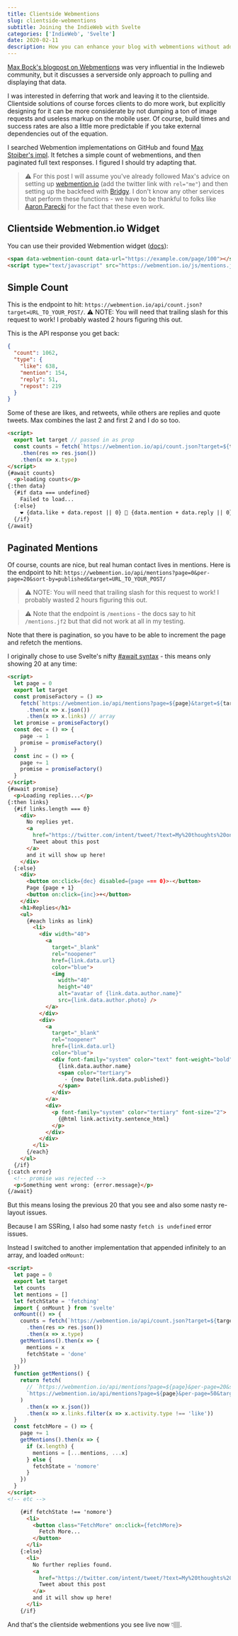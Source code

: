 ```yaml
---
title: Clientside Webmentions
slug: clientside-webmentions
subtitle: Joining the IndieWeb with Svelte
categories: ['IndieWeb', 'Svelte']
date: 2020-02-11
description: How you can enhance your blog with webmentions without adding heavy build times.
---
```


[Max Bock's blogpost on Webmentions](https://mxb.dev/blog/using-webmentions-on-static-sites/) was very influential in the Indieweb community, but it discusses a serverside only approach to pulling and displaying that data.

I was interested in deferring that work and leaving it to the clientside. Clientside solutions of course forces clients to do more work, but explicitly designing for it can be more considerate by not dumping a ton of image requests and useless markup on the mobile user. Of course, build times and success rates are also a little more predictable if you take external dependencies out of the equation.

I searched Webmention implementations on GitHub and found [Max Stoiber's impl](https://github.com/mxstbr/mxstbr.com/blob/49aceb93a43d1e87736f204f26c07e203cb2a0e1/components/WebMentions/WebMentionCounts.js). It fetches a simple count of webmentions, and then paginated full text responses. I figured I should try adapting that.

> ⚠️ For this post I will assume you've already followed Max's advice on setting up [webmention.io](https://mxb.dev/blog/using-webmentions-on-static-sites/) (add the twitter link with `rel="me"`) and then setting up the backfeed with [Bridgy](https://brid.gy/). I don't know any other services that perform these functions - we have to be thankful to folks like [Aaron Parecki](https://github.com/aaronpk) for the fact that these even work.

## Clientside Webmention.io Widget

You can use their provided Webmention widget ([docs](https://webmention.io/)):

```html
<span data-webmention-count data-url="https://example.com/page/100"></span> mentions
<script type="text/javascript" src="https://webmention.io/js/mentions.js"></script>
```

## Simple Count

This is the endpoint to hit: `https://webmention.io/api/count.json?target=URL_TO_YOUR_POST/`. ⚠️ NOTE: You will need that trailing slash for this request to work! I probably wasted 2 hours figuring this out.

This is the API response you get back:

```json
{
  "count": 1062,
  "type": {
    "like": 638,
    "mention": 154,
    "reply": 51,
    "repost": 219
  }
}
```

Some of these are likes, and retweets, while others are replies and quote tweets. Max combines the last 2 and first 2 and I do so too.

```html
<script>
  export let target // passed in as prop
  const counts = fetch(`https://webmention.io/api/count.json?target=${target}`)
    .then(res => res.json())
    .then(x => x.type)
</script>
{#await counts}
  <p>loading counts</p>
{:then data}
  {#if data === undefined}
    Failed to load...
  {:else}
    ❤️ {data.like + data.repost || 0} 💬 {data.mention + data.reply || 0}
  {/if}
{/await}
```

## Paginated Mentions

Of course, counts are nice, but real human contact lives in mentions. Here is the endpoint to hit: `https://webmention.io/api/mentions?page=0&per-page=20&sort-by=published&target=URL_TO_YOUR_POST/`

> ⚠️ NOTE: You will need that trailing slash for this request to work! I probably wasted 2 hours figuring this out.

> ⚠️ Note that the endpoint is `/mentions` - the docs say to hit `/mentions.jf2` but that did not work at all in my testing. 

Note that there is pagination, so you have to be able to increment the page and refetch the mentions. 

I originally chose to use Svelte's nifty [#await syntax](https://svelte.dev/docs#await) - this means only showing 20 at any time:

```html
<script>
  let page = 0
  export let target
  const promiseFactory = () =>
    fetch(`https://webmention.io/api/mentions?page=${page}&target=${target}`)
      .then(x => x.json())
      .then(x => x.links) // array
  let promise = promiseFactory()
  const dec = () => {
    page -= 1
    promise = promiseFactory()
  }
  const inc = () => {
    page += 1
    promise = promiseFactory()
  }
</script>
{#await promise}
  <p>Loading replies...</p>
{:then links}
  {#if links.length === 0}
    <div>
      No replies yet.
      <a
        href="https://twitter.com/intent/tweet/?text=My%20thoughts%20on%20{target}">
        Tweet about this post
      </a>
      and it will show up here!
    </div>
  {:else}
    <div>
      <button on:click={dec} disabled={page === 0}>-</button>
      Page {page + 1}
      <button on:click={inc}>+</button>
    </div>
    <h1>Replies</h1>
    <ul>
      {#each links as link}
        <li>
          <div width="40">
            <a
              target="_blank"
              rel="noopener"
              href={link.data.url}
              color="blue">
              <img
                width="40"
                height="40"
                alt="avatar of {link.data.author.name}"
                src={link.data.author.photo} />
            </a>
          </div>
          <div>
            <a
              target="_blank"
              rel="noopener"
              href={link.data.url}
              color="blue">
              <div font-family="system" color="text" font-weight="bold">
                {link.data.author.name}
                <span color="tertiary">
                  · {new Date(link.data.published)}
                </span>
              </div>
            </a>
            <div>
              <p font-family="system" color="tertiary" font-size="2">
                {@html link.activity.sentence_html}
              </p>
            </div>
          </div>
        </li>
      {/each}
    </ul>
  {/if}
{:catch error}
  <!-- promise was rejected -->
  <p>Something went wrong: {error.message}</p>
{/await}
```

But this means losing the previous 20 that you see and also some nasty re-layout issues.

Because I am SSRing, I also had some nasty `fetch is undefined` error issues.

Instead I switched to another implementation that appended infinitely to an array, and loaded `onMount`:

```html
<script>
  let page = 0
  export let target
  let counts
  let mentions = []
  let fetchState = 'fetching'
  import { onMount } from 'svelte'
  onMount(() => {
    counts = fetch(`https://webmention.io/api/count.json?target=${target}/`) // trailing slash impt
      .then(res => res.json())
      .then(x => x.type)
    getMentions().then(x => {
      mentions = x
      fetchState = 'done'
    })
  })
  function getMentions() {
    return fetch(
      // `https://webmention.io/api/mentions?page=${page}&per-page=20&sort-by=published&target=${target}`,
      `https://webmention.io/api/mentions?page=${page}&per-page=50&target=${target}/` // trailing slash impt
    )
      .then(x => x.json())
      .then(x => x.links.filter(x => x.activity.type !== 'like'))
  }
  const fetchMore = () => {
    page += 1
    getMentions().then(x => {
      if (x.length) {
        mentions = [...mentions, ...x]
      } else {
        fetchState = 'nomore'
      }
    })
  }
</script>
<!-- etc -->

    {#if fetchState !== 'nomore'}
      <li>
        <button class="FetchMore" on:click={fetchMore}>
          Fetch More...
        </button>
      </li>
    {:else}
      <li>
        No further replies found.
        <a
          href="https://twitter.com/intent/tweet/?text=My%20thoughts%20on%20{target}">
          Tweet about this post
        </a>
        and it will show up here!
      </li>
    {/if}
```

And that's the clientside webmentions you see live now 👇🏽.